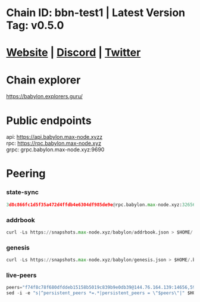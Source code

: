 # Chain ID: bbn-test1 | Latest Version Tag: v0.5.0
# [Website](https://www.babylonchain.io/) | [Discord](https://discord.gg/babylonchain) | [Twitter](https://twitter.com/babylon_chain)

# Chain explorer
https://babylon.explorers.guru/

# Public endpoints
api: https://api.babylon.max-node.xyzz \
rpc: https://rpc.babylon.max-node.xyz \
grpc: grpc.babylon.max-node.xyz:9690

# Peering
### state-sync
```python
3d8c866fc1d5f35a472d4ffdb4e6304df985de9e@rpc.babylon.max-node.xyz:32656
```

### addrbook
```python
curl -Ls https://snapshots.max-node.xyz/babylon/addrbook.json > $HOME/.babylond/config/addrbook.json
```
### genesis
```python
curl -Ls https://snapshots.max-node.xyz/babylon/genesis.json > $HOME/.babylond/config/genesis.json
```

### live-peers
```python
peers="f74f8c78f680dfddeb15158b5019c839b9e0db39@144.76.164.139:14656,59e1018b67a6c012d0b89c7936db344f5e0c7d40@65.109.26.21:14656,8092b6641a0e195fe70d890459bafae26988708a@95.216.217.29:26656,b53302c8887d4bd57799992592a2280987d3f213@95.217.144.107:20656,db7109e0a27526cdfe97c5da55b72a61937e2c13@38.242.207.130:29656,617b10a9ea1c97b8230ccb70e1fb4ecef1b46601@18.212.224.149:26656,88bed747abef320552d84d02947d0dd2b6d9c71c@65.21.200.54:44656,539bbebeb0d13ac22db640b102235f7e4f00856d@104.244.208.243:20656,6778949d8989cb957bbe337c833e2b71982dcd36@91.107.196.232:30656,c1b0694cd7725dbfa786a63fbd7b3ffb4f165b1c@144.76.201.43:26356"
sed -i -e "s|^persistent_peers *=.*|persistent_peers = \"$peers\"|" $HOME/.babylond/config/config.toml
```


